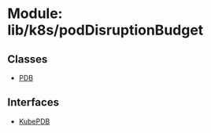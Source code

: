 # Module: lib/k8s/podDisruptionBudget

## Classes

- [PDB](../classes/lib_k8s_podDisruptionBudget.PDB.md)

## Interfaces

- [KubePDB](../interfaces/lib_k8s_podDisruptionBudget.KubePDB.md)
